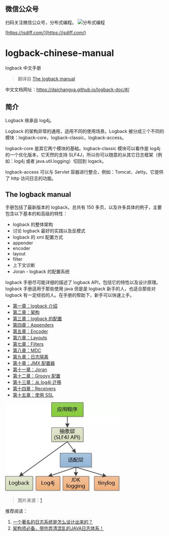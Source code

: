 ## 微信公众号

扫码关注微信公众号，分布式编程。
![分布式编程](http://images.jsdiff.com/qrcode_for_gh_1e2587cc42b1_258_1587996055777.jpg)

[https://jsdiff.com/](https://jsdiff.com/)

# logback-chinese-manual
logback 中文手册
> 翻译自 [The logback manual](https://logback.qos.ch/manual/index.html)  


中文文档网址：https://daichangya.github.io/logback-doc/#/

## 简介

Logback 继承自 log4j。

Logback 的架构非常的通用，适用不同的使用场景。Logback 被分成三个不同的模块：logback-core，logback-classic，logback-access。

logback-core 是其它两个模块的基础。logback-classic 模块可以看作是 log4j 的一个优化版本，它天然的支持 SLF4J，所以你可以随意的从其它日志框架（例如：log4j 或者 java.util.logging）切回到 logack。

logback-access 可以与 Servlet 容器进行整合，例如：Tomcat、Jetty。它提供了 http 访问日志的功能。

## The logback manual

手册包括了最新版本的 logback，总共有 150 多页，以及许多具体的例子，主要包含以下基本的和高级的特性：

- logback 的整体架构
- 讨论 logback 最好的实践以及反模式
- logback 的 xml 配置方式
- appender
- encoder
- layout
- filter
- 上下文诊断
- Joran - logback 的配置系统

logback 手册尽可能详细的描述了 logback API，包括它的特性以及设计原理。logback 手册适用于那些使用 java 但是是 logback 新手的人，也适合那些对 logback 有一定经验的人。在手册的帮助下，新手可以快速上手。

* [第一章：logback 介绍](https://github.com/daichangya/logback-doc/blob/master/01%E7%AC%AC%E4%B8%80%E7%AB%A0%EF%BC%9Alogback%20%E4%BB%8B%E7%BB%8D.md)  
* [第二章：架构](https://github.com/daichangya/logback-doc/blob/master/02%E7%AC%AC%E4%BA%8C%E7%AB%A0%EF%BC%9A%E6%9E%B6%E6%9E%84.md)  
* [第三章：logback 的配置](https://github.com/daichangya/logback-doc/blob/master/03%E7%AC%AC%E4%B8%89%E7%AB%A0%EF%BC%9Alogback%20%E7%9A%84%E9%85%8D%E7%BD%AE.md)  
* [第四章：Appenders](https://github.com/daichangya/logback-doc/blob/master/04%E7%AC%AC%E5%9B%9B%E7%AB%A0%EF%BC%9AAppenders.md)  
* [第五章：Encoder](https://github.com/daichangya/logback-doc/blob/master/05%E7%AC%AC%E4%BA%94%E7%AB%A0%EF%BC%9AEncoder.md)   
* [第六章：Layouts](https://github.com/daichangya/logback-doc/blob/master/06%E7%AC%AC%E5%85%AD%E7%AB%A0%EF%BC%9ALayouts.md)  
* [第七章：Filters](https://github.com/daichangya/logback-doc/blob/master/07%E7%AC%AC%E4%B8%83%E7%AB%A0%EF%BC%9AFilters.md)  
* [第八章：MDC](https://github.com/daichangya/logback-doc/blob/master/08%E7%AC%AC%E5%85%AB%E7%AB%A0%EF%BC%9AMDC.md)  
* [第九章：日志隔离](https://github.com/daichangya/logback-doc/blob/master/09%E7%AC%AC%E4%B9%9D%E7%AB%A0%EF%BC%9A%E6%97%A5%E5%BF%97%E9%9A%94%E7%A6%BB.md)  
* [第十章：JMX 配置器](https://github.com/daichangya/logback-doc/blob/master/10%E7%AC%AC%E5%8D%81%E7%AB%A0%EF%BC%9AJMX%20%E9%85%8D%E7%BD%AE%E5%99%A8.md)  
* [第十一章：Joran](https://github.com/daichangya/logback-doc/blob/master/11%E7%AC%AC%E5%8D%81%E4%B8%80%E7%AB%A0%EF%BC%9AJoran.md)  
* [第十二章：Groovy 配置](https://github.com/daichangya/logback-doc/blob/master/12%E7%AC%AC%E5%8D%81%E4%BA%8C%E7%AB%A0%EF%BC%9AGroovy%20%E9%85%8D%E7%BD%AE.md)  
* [第十三章：从 log4j 迁移](https://github.com/daichangya/logback-doc/blob/master/13%E7%AC%AC%E5%8D%81%E4%B8%89%E7%AB%A0%EF%BC%9A%E4%BB%8E%20log4j%20%E8%BF%81%E7%A7%BB.md)  
* [第十四章：Receivers](https://github.com/daichangya/logback-doc/blob/master/14%E7%AC%AC%E5%8D%81%E5%9B%9B%E7%AB%A0%EF%BC%9AReceivers.md)  
* [第十五章：使用 SSL](https://github.com/daichangya/logback-doc/blob/master/15%E7%AC%AC%E5%8D%81%E4%BA%94%E7%AB%A0%EF%BC%9A%E4%BD%BF%E7%94%A8%20SSL.md)



![](images/log.png)

> 图片来源：<a href="#note1">1</a>

推荐阅读：
1. <a name="note1"></a>[一个著名的日志系统是怎么设计出来的？](https://mp.weixin.qq.com/s/XiCky-Z8-n4vqItJVHjDIg)
2. [架构师必备，带你弄清混乱的JAVA日志体系！](https://mp.weixin.qq.com/s/8VvBdRH_Yc-Dt4HFGbC5rg)
